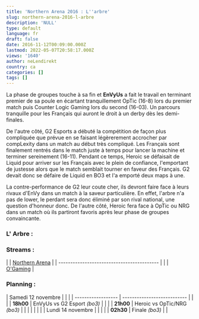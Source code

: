 ```yaml
---
title: 'Northern Arena 2016 : L''arbre'
slug: northern-arena-2016-l-arbre
description: 'NULL'
type: default
language: fr
draft: false
date: 2016-11-12T00:09:00.000Z
lastmod: 2022-05-07T20:58:17.000Z
views: '1640'
author: neLendirekt
country: ca
categories: []
tags: []
---
```

La phase de groupes touche à sa fin et **EnVyUs** a fait le travail en terminant premier de sa poule en écartant tranquillement OpTic (16-8) lors du premier match puis Counter Logic Gaming lors du second (16-03). Un parcours tranquille pour les Français qui auront le droit à un derby dès les demi-finales.

De l'autre côté, G2 Esports a débuté la compétition de façon plus compliquée que prévue en se faisant légèrerement accrocher par compLexity dans un match au début très compliqué. Les Français sont finalement rentrés dans le match juste à temps pour lancer la machine et terminer sereinement (16-11). Pendant ce temps, Heroic se défaisait de Liquid pour arriver sur les Français avec le plein de confiance, l'emportant de justesse alors que le match semblait tourner en faveur des Français. G2 devait donc se défaire de Liquid en BO3 et l'a emporté deux maps à une.

La contre-performance de G2 leur coute cher, ils devront faire face à leurs rivaux d'EnVy dans un match à la saveur particulière. En effet, l'arbre n'a pas de lower, le perdant sera donc éliminé par son rival national, une question d'honneur donc. De l'autre côté, Heroic fera face à OpTic ou NRG dans un match où ils partiront favoris après leur phase de groupes convaincante.

### **L' Arbre :**

### **Streams :**

| |  [Northern Arena](/fr/stream/twitch/740) |
| ------------------------------------------ |
| |  [O'Gaming](/fr/stream/twicth/494)       |

### **Planning :** 

| Samedi 12 novembre |                             |  |
| ------------------ | --------------------------- |  |
| |  **18h00**       | EnVyUs vs G2 Esport _(bo3)_ |  |
| |  **21h00**       | Heroic vs OpTic/NRG _(bo3)_ |  |
| |                  |                             |  |
| Lundi 14 novembre  |                             |  |
| |  **02h30**       | Finale _(bo3)_              |  |
